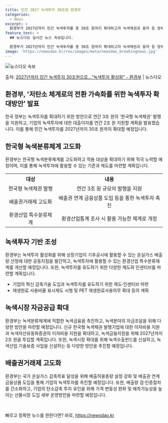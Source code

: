 ```yaml
---
title: 민간 2027 녹색투자 30조원 환경부
categories:
  - News
excerpt: >
  환경부가 2027년까지 민간 녹색투자를 총 30조 원까지 확대하고자 녹색채권과 융자 등 정부 지원을 대폭 확…
feature_text: >
  ## 뉴스다오 실시간 뉴스 속보입니다.

  환경부가 2027년까지 민간 녹색투자를 총 30조 원까지 확대하고자 녹색채권과 융자 등 정부 지원을 대폭 확…
image: 'https://newsdao.kr/res/images/meta/newsdao_breakingnews.jpg'
---
```


![뉴스다오 속보](https://newsdao.kr/res/images/meta/newsdao_breakingnews.jpg)

<p>출처: <a href="https://newsdao.kr/3377" rel="dofollow">2027년까지 민간 녹색투자 30조원으로…“녹색투자 활성화”   - 환경부</a> | 뉴스다오</p>

<h2 data-ke-size="size26">환경부, '저탄소 체계로의 전환 가속화를 위한 녹색투자 확대방안' 발표</h2>
<p data-ke-size="size16">한국 정부는 녹색투자를 확대하기 위한 방안으로 연간 3조 원의 '한국형 녹색채권' 발행을 지원하고, 기업의 녹색투자에 대한 대출이자를 연간 2조 원 지원할 계획을 발표했습니다. 이를 통해 민간 녹색투자를 2027년까지 30조 원까지 확대할 예정입니다.</p>

<h2 data-ke-size="size26">한국형 녹색분류체계 고도화</h2>
<p data-ke-size="size16">환경부는 한국형 녹색분류체계를 고도화하고 적용 대상을 확대하기 위해 적극 노력할 예정이며, 이를 통해 녹색투자에 활용할 수 있는 기준과 제도를 마련할 계획입니다.</p>

<table>
	<tr>
		<th>대상</th>
		<th>내용</th>
	</tr>
	<tr>
		<td style="text-align: center;">한국형 녹색채권 발행</td>
		<td style="text-align: center;">연간 3조 원 규모의 발행을 지원</td>
	</tr>
	<tr>
		<td style="text-align: center;">배출권거래제 고도화</td>
		<td style="text-align: center;">배출권 연계 금융상품 도입 등을 통한 녹색투자 촉진</td>
	</tr>
	<tr>
		<td style="text-align: center;">환경산업 특수분류체계</td>
		<td style="text-align: center;">환경산업통계 조사 시 활용 가능한 체계로 개정</td>
	</tr>
</table>


<h2 data-ke-size="size26">녹색투자 기반 조성</h2>
<p data-ke-size="size16">환경부는 녹색투자 활성화를 위해 상장기업이 기후공시에 활용할 수 있는 온실가스 배출량 산정에 대한 공동지침을 발간하고, 녹색투자에 활용할 수 있는 환경산업 특수분류체계를 개선할 예정입니다. 또한, 녹색투자를 유도하기 위한 다양한 제도와 인센티브를 마련할 계획입니다.</p>

<ul>
	<li>기업의 혁신 감축기술 도입과 녹색투자를 유도하기 위한 제도·인센티브 마련</li>
	<li>재생원료 사용비율 표시제도 시행 및 PET 재생원료사용의무 확대 등의 계획</li>
</ul>

<h2 data-ke-size="size26">녹색시장 자금공급 확대</h2>
<p data-ke-size="size16">환경부는 녹색분류체계에 적합한 녹색금융을 촉진하고, 녹색분야의 자금조달을 위해 다양한 방안을 마련할 예정입니다. 신규 한국형 녹색채권 발행기업에 대한 이자비용 지원과 녹색자산유동화증권의 이자비용 지원을 확대하고, 녹색금융지원을 위해 2027년까지 2조 원을 투입할 계획입니다. 또한, 녹색시장 확대를 위해 녹색수출펀드를 신설하고, 녹색산업 기술보증 사업을 신설하는 등 다양한 방안을 추진할 예정입니다.</p>

<h2 data-ke-size="size26">배출권거래제 고도화</h2>
<p data-ke-size="size16">환경부는 국가 온실가스 감축목표 달성을 위해 배출허용총량 설정 강화 및 배출권 연계 금융상품 도입을 통해 기업의 녹색투자를 촉진할 예정입니다. 또한, 배출량 검·인증절차를 간소화하고, 기업의 탄소감축 투자 유인을 위해 가격 변동성 완화 및 예측가능성을 높이는 선물시장 도입 세부 운영방안을 마련할 예정입니다.</p>

<p data-ke-size="size16">&nbsp;</p> 

빠르고 정확한 뉴스를 원한다면? 바로, <a href="https://newsdao.kr" rel="dofollow">https://newsdao.kr</a>


